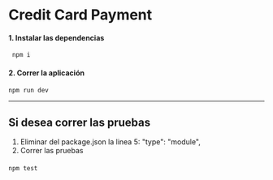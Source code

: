 # Credit Card Payment

#### 1. Instalar las dependencias
	 npm i

#### 2. Correr la aplicación
	npm run dev

------------


## Si desea correr las pruebas
1. Eliminar del package.json la linea 5: "type": "module",
2. Correr las pruebas
   
#### 
	npm test



